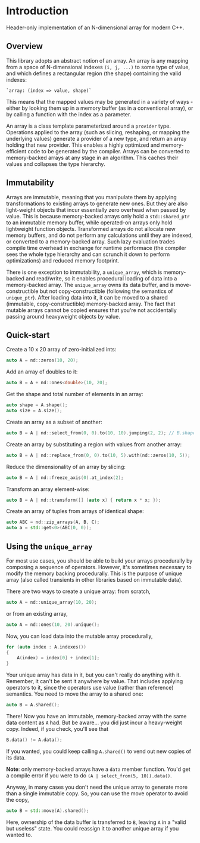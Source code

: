 # Introduction
Header-only implementation of an N-dimensional array for modern C++.


## Overview
This library adopts an abstract notion of an array. An array is any mapping from a space of N-dimensional indexes `(i, j, ...)` to some type of value, and which defines a rectangular region (the shape) containing the valid indexes:

    `array: (index => value, shape)`

This means that the mapped values may be generated in a variety of ways - either by looking them up in a memory buffer (as in a conventional array), or by calling a function with the index as a parameter.

An array is a class template parameterized around a `provider` type. Operations applied to the array (such as slicing, reshaping, or mapping the underlying values) generate a provider of a new type, and return an array holding that new provider. This enables a highly optimized and memory-efficient code to be generated by the compiler. Arrays can be converted to memory-backed arrays at any stage in an algorithm. This caches their values and collapses the type hierarchy.


## Immutability
Arrays are immutable, meaning that you manipulate them by applying transformations to existing arrays to generate new ones. But they are also light-weight objects that incur essentially zero overhead when passed by value. This is because memory-backed arrays only hold a `std::shared_ptr` to an immutable memory buffer, while operated-on arrays only hold lightweight function objects. Transformed arrays do not allocate new memory buffers, and do not perform any calculations until they are indexed, or converted to a memory-backed array. Such lazy evaluation trades compile time overhead in exchange for runtime performace (the compiler sees the whole type hierarchy and can scrunch it down to perform optimizations) and reduced memory footprint.

There is one exception to immutability, a `unique_array`, which is memory-backed and read/write, so it enables procedural loading of data into a memory-backed array. The `unique_array` owns its data buffer, and is move-constructible but not copy-constructible (following the semantics of `unique_ptr`). After loading data into it, it can be moved to a shared (immutable, copy-constructible) memory-backed array. The fact that mutable arrays cannot be copied ensures that you're not accidentally passing around heavyweight objects by value.


## Quick-start
Create a 10 x 20 array of zero-initialized ints:
```C++
auto A = nd::zeros(10, 20);
```

Add an array of doubles to it:
```C++
auto B = A + nd::ones<double>(10, 20);
```

Get the shape and total number of elements in an array:
```C++
auto shape = A.shape();
auto size = A.size();
```

Create an array as a subset of another:
```C++
auto B = A | nd::select_from(0, 0).to(10, 10).jumping(2, 2); // B.shape() == {5, 5}
```

Create an array by substituting a region with values from another array:
```C++
auto B = A | nd::replace_from(0, 0).to(10, 5).with(nd::zeros(10, 5));
```

Reduce the dimensionality of an array by slicing:
```C++
auto B = A | nd::freeze_axis(0).at_index(2);
```

Transform an array element-wise:
```C++
auto B = A | nd::transform([] (auto x) { return x * x; });
```

Create an array of tuples from arrays of identical shape:
```C++
auto ABC = nd::zip_arrays(A, B, C);
auto a = std::get<0>(ABC(0, 0));
```


## Using the `unique_array`
For most use cases, you should be able to build your arrays procedurally by composing a sequence of operators. However, it's sometimes necessary to modify the memory backing procedurally. This is the purpose of unique array (also called transients in other libraries based on immutable data).

There are two ways to create a unique array: from scratch,

```C++
auto A = nd::unique_array(10, 20);
```

or from an existing array,

```C++
auto A = nd::ones(10, 20).unique();
```

Now, you can load data into the mutable array procedurally,

```C++
for (auto index : A.indexes())
{
    A(index) = index[0] + index[1];
}
```

Your unique array has data in it, but you can't really do anything with it. Remember, it can't be sent it anywhere by value. That includes applying operators to it, since the operators use value (rather than reference) semantics. You need to move the array to a shared one:

```C++
auto B = A.shared();
```

There! Now you have an immutable, memory-backed array with the same data content as `A` had. But be aware... you did just incur a heavy-weight copy. Indeed, if you check, you'll see that

```C++
B.data() != A.data();
```

If you wanted, you could keep calling `A.shared()` to vend out new copies of its data.

__Note__: only memory-backed arrays have a `data` member function. You'd get a compile error if you were to do `(A | select_from(5, 10)).data()`.

Anyway, in many cases you don't need the unique array to generate more than a single immutable copy. So, you can use the move operator to avoid the copy,

```C++
auto B = std::move(A).shared();
```

Here, ownership of the data buffer is transferred to `B`, leaving `A` in a "valid but useless" state. You could reassign it to another unique array if you wanted to.